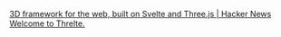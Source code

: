 
[3D framework for the web, built on Svelte and Three.js | Hacker News](https://news.ycombinator.com/item?id=40205509)
[Welcome to Threlte.](https://threlte.xyz/)

